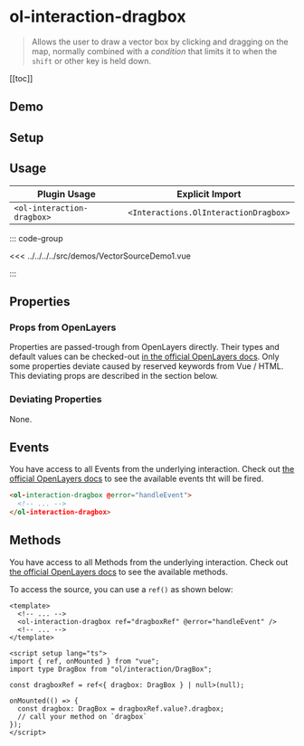 # ol-interaction-dragbox

> Allows the user to draw a vector box by clicking and dragging on the map,
> normally combined with a _condition_ that limits it to when the `shift` or other key is held down.

[[toc]]

## Demo

<script setup>
import VectorSourceDemo1 from "@demos/VectorSourceDemo1.vue"
</script>

<ClientOnly>
<VectorSourceDemo1/>
</ClientOnly>

## Setup

<!--@include: ../../interactions.plugin.md-->

## Usage

| Plugin Usage               |            Explicit Import            |
|----------------------------|:-------------------------------------:|
| `<ol-interaction-dragbox>` | `<Interactions.OlInteractionDragbox>` |

::: code-group

<<< ../../../../src/demos/VectorSourceDemo1.vue

:::

## Properties

### Props from OpenLayers

Properties are passed-trough from OpenLayers directly.
Their types and default values can be checked-out [in the official OpenLayers docs](https://openlayers.org/en/latest/apidoc/module-ol_interaction_DragBox-DragBox.html).
Only some properties deviate caused by reserved keywords from Vue / HTML.
This deviating props are described in the section below.

### Deviating Properties

None.

## Events

You have access to all Events from the underlying interaction.
Check out [the official OpenLayers docs](https://openlayers.org/en/latest/apidoc/module-ol_interaction_DragBox-DragBox.html) to see the available events tht will be fired.

```html
<ol-interaction-dragbox @error="handleEvent">
  <!-- ... -->
</ol-interaction-dragbox>
```

## Methods

You have access to all Methods from the underlying interaction.
Check out [the official OpenLayers docs](https://openlayers.org/en/latest/apidoc/module-ol_interaction_DragBox-DragBox.html) to see the available methods.

To access the source, you can use a `ref()` as shown below:

```vue
<template>
  <!-- ... -->
  <ol-interaction-dragbox ref="dragboxRef" @error="handleEvent" />
  <!-- ... -->
</template>

<script setup lang="ts">
import { ref, onMounted } from "vue";
import type DragBox from "ol/interaction/DragBox";

const dragboxRef = ref<{ dragbox: DragBox } | null>(null);

onMounted(() => {
  const dragbox: DragBox = dragboxRef.value?.dragbox;
  // call your method on `dragbox`
});
</script>
```
